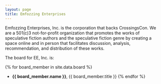 ```yaml
---
layout: page
title: Emfozzing Enterprises
---
```


Emfozzing Enterprises, Inc. is the corporation that backs CrossingsCon. We are a 501(c)3 not-for-profit organization that promotes the works of speculative fiction authors and the speculative fiction genre by creating a space online and in person that facilitates discussion, analysis, recommendation, and distribution of these works.

The board for EE, Inc. is:

{% for board_member in site.data.board %}
- **{{ board_member.name }}**, {{ board_member.title }}
{% endfor %}
